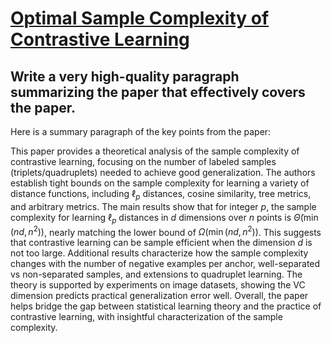 # [Optimal Sample Complexity of Contrastive Learning](https://arxiv.org/abs/2312.00379)

## Write a very high-quality paragraph summarizing the paper that effectively covers the paper.

 Here is a summary paragraph of the key points from the paper:

This paper provides a theoretical analysis of the sample complexity of contrastive learning, focusing on the number of labeled samples (triplets/quadruplets) needed to achieve good generalization. The authors establish tight bounds on the sample complexity for learning a variety of distance functions, including $\ell_p$ distances, cosine similarity, tree metrics, and arbitrary metrics. The main results show that for integer $p$, the sample complexity for learning $\ell_p$ distances in $d$ dimensions over $n$ points is $\tilde\Theta(\min(nd, n^2))$, nearly matching the lower bound of $\Omega(\min(nd,n^2))$. This suggests that contrastive learning can be sample efficient when the dimension $d$ is not too large. Additional results characterize how the sample complexity changes with the number of negative examples per anchor, well-separated vs non-separated samples, and extensions to quadruplet learning. The theory is supported by experiments on image datasets, showing the VC dimension predicts practical generalization error well. Overall, the paper helps bridge the gap between statistical learning theory and the practice of contrastive learning, with insightful characterization of the sample complexity.
